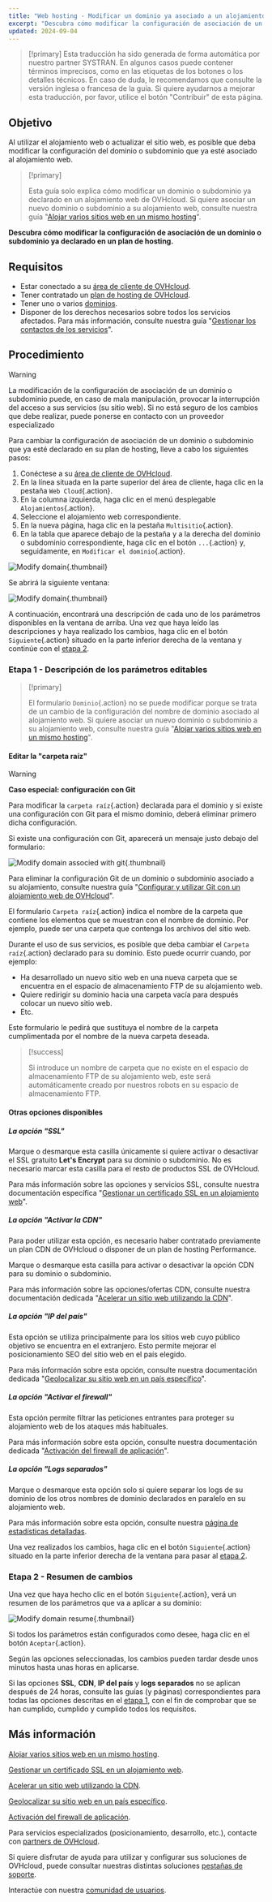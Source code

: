 ```yaml
---
title: "Web hosting - Modificar un dominio ya asociado a un alojamiento"
excerpt: "Descubra cómo modificar la configuración de asociación de un dominio o subdominio ya declarado en su plan de hosting"
updated: 2024-09-04
---
```


> [!primary]
> Esta traducción ha sido generada de forma automática por nuestro partner SYSTRAN. En algunos casos puede contener términos imprecisos, como en las etiquetas de los botones o los detalles técnicos. En caso de duda, le recomendamos que consulte la versión inglesa o francesa de la guía. Si quiere ayudarnos a mejorar esta traducción, por favor, utilice el botón "Contribuir" de esta página.
>

## Objetivo

Al utilizar el alojamiento web o actualizar el sitio web, es posible que deba modificar la configuración del dominio o subdominio que ya esté asociado al alojamiento web.

> [!primary]
>
> Esta guía solo explica cómo modificar un dominio o subdominio ya declarado en un alojamiento web de OVHcloud. Si quiere asociar un nuevo dominio o subdominio a su alojamiento web, consulte nuestra guía "[Alojar varios sitios web en un mismo hosting](/pages/web_cloud/web_hosting/multisites_configure_multisite)".
>

**Descubra cómo modificar la configuración de asociación de un dominio o subdominio ya declarado en un plan de hosting.**

## Requisitos

- Estar conectado a su [área de cliente de OVHcloud](/links/manager).
- Tener contratado un [plan de hosting de OVHcloud](/links/web/hosting).
- Tener uno o varios [dominios](/links/web/domains).
- Disponer de los derechos necesarios sobre todos los servicios afectados. Para más información, consulte nuestra guía "[Gestionar los contactos de los servicios](/pages/account_and_service_management/account_information/managing_contacts)".

## Procedimiento

> [!warning]
>
> La modificación de la configuración de asociación de un dominio o subdominio puede, en caso de mala manipulación, provocar la interrupción del acceso a sus servicios (su sitio web). Si no está seguro de los cambios que debe realizar, puede ponerse en contacto con un proveedor especializado
>

Para cambiar la configuración de asociación de un dominio o subdominio que ya esté declarado en su plan de hosting, lleve a cabo los siguientes pasos:

1. Conéctese a su [área de cliente de OVHcloud](/links/manager).
2. En la línea situada en la parte superior del área de cliente, haga clic en la pestaña `Web Cloud`{.action}.
3. En la columna izquierda, haga clic en el menú desplegable `Alojamientos`{.action}.
4. Seleccione el alojamiento web correspondiente.
5. En la nueva página, haga clic en la pestaña `Multisitio`{.action}.
6. En la tabla que aparece debajo de la pestaña y a la derecha del dominio o subdominio correspondiente, haga clic en el botón `...`{.action} y, seguidamente, en `Modificar el dominio`{.action}.

![Modify domain](/pages/assets/screens/control_panel/product-selection/web-cloud/web-hosting/multisite/modify-domain-2.png){.thumbnail}

Se abrirá la siguiente ventana:

![Modify domain](/pages/assets/screens/control_panel/product-selection/web-cloud/web-hosting/multisite/modify-a-domain-step-1-all-disabled.png){.thumbnail}

A continuación, encontrará una descripción de cada uno de los parámetros disponibles en la ventana de arriba. Una vez que haya leído las descripciones y haya realizado los cambios, haga clic en el botón `Siguiente`{.action} situado en la parte inferior derecha de la ventana y continúe con el [etapa 2](#step2).

### Etapa 1 - Descripción de los parámetros editables <a name="step1"></a>

> [!primary]
>
> El formulario `Dominio`{.action} no se puede modificar porque se trata de un cambio de la configuración del nombre de dominio asociado al alojamiento web. Si quiere asociar un nuevo dominio o subdominio a su alojamiento web, consulte nuestra guía "[Alojar varios sitios web en un mismo hosting](/pages/web_cloud/web_hosting/multisites_configure_multisite)".
>

#### Editar la "carpeta raíz"

> [!warning]
> **Caso especial: configuración con Git**
>
> Para modificar la `carpeta raíz`{.action} declarada para el dominio y si existe una configuración con Git para el mismo dominio, deberá eliminar primero dicha configuración.
>
> Si existe una configuración con Git, aparecerá un mensaje justo debajo del formulario:
>
> ![Modify domain associed with git](/pages/assets/screens/control_panel/product-selection/web-cloud/web-hosting/multisite/modify-a-domain-step-1-all-disabled-git-message.png){.thumbnail}
>
> Para eliminar la configuración Git de un dominio o subdominio asociado a su alojamiento, consulte nuestra guía "[Configurar y utilizar Git con un alojamiento web de OVHcloud](/pages/web_cloud/web_hosting/git_integration_webhosting)".
>

El formulario `Carpeta raíz`{.action} indica el nombre de la carpeta que contiene los elementos que se muestran con el nombre de dominio. Por ejemplo, puede ser una carpeta que contenga los archivos del sitio web.

Durante el uso de sus servicios, es posible que deba cambiar el `Carpeta raíz`{.action} declarado para su dominio. Esto puede ocurrir cuando, por ejemplo:

- Ha desarrollado un nuevo sitio web en una nueva carpeta que se encuentra en el espacio de almacenamiento FTP de su alojamiento web.
- Quiere redirigir su dominio hacia una carpeta vacía para después colocar un nuevo sitio web.
- Etc.

Este formulario le pedirá que sustituya el nombre de la carpeta cumplimentada por el nombre de la nueva carpeta deseada.

> [!success]
>
> Si introduce un nombre de carpeta que no existe en el espacio de almacenamiento FTP de su alojamiento web, este será automáticamente creado por nuestros robots en su espacio de almacenamiento FTP.
>

#### Otras opciones disponibles

##### La opción "SSL"

Marque o desmarque esta casilla únicamente si quiere activar o desactivar el SSL gratuito **Let's Encrypt** para su dominio o subdominio. No es necesario marcar esta casilla para el resto de productos SSL de OVHcloud.

Para más información sobre las opciones y servicios SSL, consulte nuestra documentación específica "[Gestionar un certificado SSL en un alojamiento web](/pages/web_cloud/web_hosting/ssl_on_webhosting)".

##### La opción "Activar la CDN"

Para poder utilizar esta opción, es necesario haber contratado previamente un plan CDN de OVHcloud o disponer de un plan de hosting Performance.

Marque o desmarque esta casilla para activar o desactivar la opción CDN para su dominio o subdominio.

Para más información sobre las opciones/ofertas CDN, consulte nuestra documentación dedicada "[Acelerar un sitio web utilizando la CDN](/pages/web_cloud/web_hosting/cdn_how_to_use_cdn)".

##### La opción "IP del país"

Esta opción se utiliza principalmente para los sitios web cuyo público objetivo se encuentra en el extranjero. Esto permite mejorar el posicionamiento SEO del sitio web en el país elegido.

Para más información sobre esta opción, consulte nuestra documentación dedicada "[Geolocalizar su sitio web en un país específico](/pages/web_cloud/web_hosting/multisites_geolocation)".

##### La opción "Activar el firewall"

Esta opción permite filtrar las peticiones entrantes para proteger su alojamiento web de los ataques más habituales.

Para más información sobre esta opción, consulte nuestra documentación dedicada "[Activación del firewall de aplicación](/pages/web_cloud/web_hosting/multisites_activating_application_firewall)".

##### La opción "Logs separados"

Marque o desmarque esta opción solo si quiere separar los logs de su dominio de los otros nombres de dominio declarados en paralelo en su alojamiento web.

Para más información sobre esta opción, consulte nuestra [página de estadísticas detalladas](/links/web/hosting-traffic-analysis).

Una vez realizados los cambios, haga clic en el botón `Siguiente`{.action} situado en la parte inferior derecha de la ventana para pasar al [etapa 2](#step2).

### Etapa 2 - Resumen de cambios <a name="step2"></a>

Una vez que haya hecho clic en el botón `Siguiente`{.action}, verá un resumen de los parámetros que va a aplicar a su dominio:

![Modify domain resume](/pages/assets/screens/control_panel/product-selection/web-cloud/web-hosting/multisite/modify-domain-step2.png){.thumbnail}

Si todos los parámetros están configurados como desee, haga clic en el botón `Aceptar`{.action}.

Según las opciones seleccionadas, los cambios pueden tardar desde unos minutos hasta unas horas en aplicarse.

Si las opciones **SSL**, **CDN**, **IP del país** y **logs separados** no se aplican después de 24 horas, consulte las guías (y páginas) correspondientes para todas las opciones descritas en el [etapa 1](#step1), con el fin de comprobar que se han cumplido, cumplido y cumplido todos los requisitos.

## Más información

[Alojar varios sitios web en un mismo hosting](/pages/web_cloud/web_hosting/multisites_configure_multisite).

[Gestionar un certificado SSL en un alojamiento web](/pages/web_cloud/web_hosting/ssl_on_webhosting).

[Acelerar un sitio web utilizando la CDN](/pages/web_cloud/web_hosting/cdn_how_to_use_cdn).

[Geolocalizar su sitio web en un país específico](/pages/web_cloud/web_hosting/multisites_geolocation).

[Activación del firewall de aplicación](/pages/web_cloud/web_hosting/multisites_activating_application_firewall).
 
Para servicios especializados (posicionamiento, desarrollo, etc.), contacte con [partners de OVHcloud](/links/partner).
 
Si quiere disfrutar de ayuda para utilizar y configurar sus soluciones de OVHcloud, puede consultar nuestras distintas soluciones [pestañas de soporte](/links/support).
 
Interactúe con nuestra [comunidad de usuarios](/links/community).